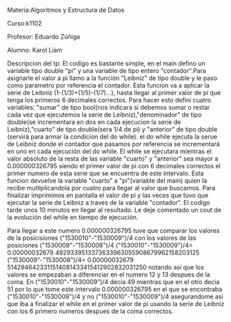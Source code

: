 Materia:Algoritmos y Estructura de Datos

Curso:k1102

Profesor: Eduardo Zúñiga

Alumno: Karol Liam 

Descripcion del tp: El codigo es bastante simple, en el main defino un variable tipo double "pi" y una variable de tipo entero "contador".Para asignarle el valor a pi
llamo a la función "Leibniz" de tipo double y le paso como parametro por referencia el contador. Esta funcion va a aplicar la serie de Leibniz (1-(1/3)+(1/5)-(1/7)...),
hasta llegar al primer valor de pi que tenga los primeros 6 decimales correctos. Para hacer esto defini cuatro variables: "sumar" de tipo bool(nos indicara si debemos sumar
o restar cada vez que ejecutemos la serie de Leibniz),"denominador" de tipo double(se incrementara en dos en cada ejecucion la serie de Leibniz),"cuarto" de tipo double(sera
1/4 de pi) y "anterior" de tipo double (servirá para armar la condicion del do while). el do while ejecuta la serue de Leibniz donde el contador que pasamos por referencia
se incrementará en uno en cada ejecución del do while. El while se ejecutara mientras el valor absoluto de la resta de las variable "cuarto" y "anterior" sea mayor a
0.000000326795 siendo el primer valor de pi con 6 decimales correctos el primer numero de esta serie que se encuentra de este intervalo. Esta funcion devuelve la variable
"cuarto" a "pi"(variable del main) quien la recibe multiplicandola por cuatro para llegar al valor que buscamos. Para finalizar imprimimos en pantalla el valor de pi y las
veces que tuvo que ejecutar la serie de Leibniz a traves de la variable "contador". El codigo tarde unos 10 minutos en llegar al resultado. Le deje comentado un cout de la
evolución del while en tiempo de ejecución.


Para llegar a este numero 0.000000326795 tuve que comparar los valores de la posicisiones ("1530010"-"1530009")/4 con los valores de las posiciones ("1530009"-"1530008")/4
("1530010"-"1530009")/4= 0.00000032679 4929339513373633963055908679962158203125
("1530009"-"1530008")/4= 0.00000032679 5142946423311514081433415412902832031250
notando asi que los valores se empezaban a diferenciar en el numero 12 y 13 despues de la coma. En ("1530010"-"1530009")/4 decia 49 mientras que en el otro decia 51 por lo que
tome este intervalo 0.000000326795 en el que se encontraba ("1530010"-"1530009")/4 y no ("1530010"-"1530009")/4 asegurandome asi que iba a finalizar el while en el primer valor
de pi usando la serie de Leibniz con los 6 primero numeros despues de la coma correctos.
